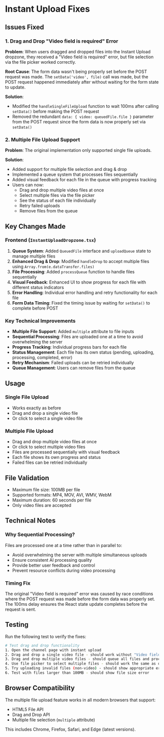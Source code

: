 # Instant Upload Fixes

## Issues Fixed

### 1. Drag and Drop "Video field is required" Error

**Problem**: When users dragged and dropped files into the Instant Upload dropzone, they received a "Video field is required" error, but file selection via the file picker worked correctly.

**Root Cause**: The form data wasn't being properly set before the POST request was made. The `setData('video', file)` call was made, but the POST request happened immediately after without waiting for the form state to update.

**Solution**: 
- Modified the `handleSingleFileUpload` function to wait 100ms after calling `setData()` before making the POST request
- Removed the redundant `data: { video: queuedFile.file }` parameter from the POST request since the form data is now properly set via `setData()`

### 2. Multiple File Upload Support

**Problem**: The original implementation only supported single file uploads.

**Solution**: 
- Added support for multiple file selection and drag & drop
- Implemented a queue system that processes files sequentially
- Added visual feedback for each file in the queue with progress tracking
- Users can now:
  - Drag and drop multiple video files at once
  - Select multiple files via the file picker
  - See the status of each file individually
  - Retry failed uploads
  - Remove files from the queue

## Key Changes Made

### Frontend (`InstantUploadDropzone.tsx`)

1. **Queue System**: Added `QueuedFile` interface and `uploadQueue` state to manage multiple files
2. **Enhanced Drag & Drop**: Modified `handleDrop` to accept multiple files using `Array.from(e.dataTransfer.files)`
3. **File Processing**: Added `processQueue` function to handle files sequentially
4. **Visual Feedback**: Enhanced UI to show progress for each file with different status indicators
5. **Error Handling**: Individual error handling and retry functionality for each file
6. **Form Data Timing**: Fixed the timing issue by waiting for `setData()` to complete before POST

### Key Technical Improvements

- **Multiple File Support**: Added `multiple` attribute to file inputs
- **Sequential Processing**: Files are uploaded one at a time to avoid overwhelming the server
- **Progress Tracking**: Individual progress bars for each file
- **Status Management**: Each file has its own status (pending, uploading, processing, completed, error)
- **Retry Mechanism**: Failed uploads can be retried individually
- **Queue Management**: Users can remove files from the queue

## Usage

### Single File Upload
- Works exactly as before
- Drag and drop a single video file
- Or click to select a single video file

### Multiple File Upload
- Drag and drop multiple video files at once
- Or click to select multiple video files
- Files are processed sequentially with visual feedback
- Each file shows its own progress and status
- Failed files can be retried individually

## File Validation

- Maximum file size: 100MB per file
- Supported formats: MP4, MOV, AVI, WMV, WebM
- Maximum duration: 60 seconds per file
- Only video files are accepted

## Technical Notes

### Why Sequential Processing?
Files are processed one at a time rather than in parallel to:
- Avoid overwhelming the server with multiple simultaneous uploads
- Ensure consistent AI processing quality
- Provide better user feedback and control
- Prevent resource conflicts during video processing

### Timing Fix
The original "Video field is required" error was caused by race conditions where the POST request was made before the form data was properly set. The 100ms delay ensures the React state update completes before the request is sent.

## Testing

Run the following test to verify the fixes:

```bash
# Test drag and drop functionality
1. Open the channel page with instant upload
2. Drag and drop a single video file - should work without "Video field is required" error
3. Drag and drop multiple video files - should queue all files and process sequentially
4. Use file picker to select multiple files - should work the same as drag and drop
5. Try uploading invalid files (non-video) - should show appropriate error messages
6. Test with files larger than 100MB - should show file size error
```

## Browser Compatibility

The multiple file upload feature works in all modern browsers that support:
- HTML5 File API
- Drag and Drop API
- Multiple file selection (`multiple` attribute)

This includes Chrome, Firefox, Safari, and Edge (latest versions). 
